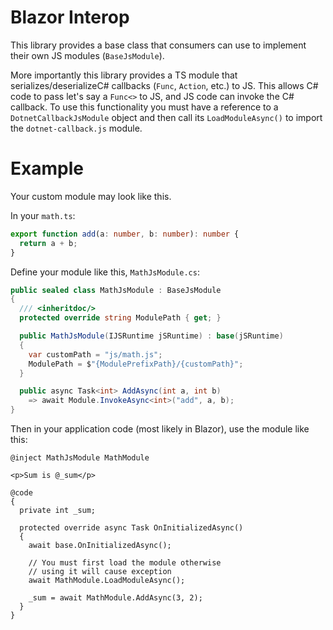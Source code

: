 # Blazor Interop

This library provides a base class that consumers can use to
implement their own JS modules (`BaseJsModule`).

More importantly this library provides a TS module that
serializes/deserializeC# callbacks (`Func`, `Action`, etc.) to JS.
This allows C# code to pass let's say a `Func<>` to JS, and JS code
can invoke the C# callback. To use this functionality you must
have a reference to a `DotnetCallbackJsModule` object and then
call its `LoadModuleAsync()` to import the `dotnet-callback.js` module.

# Example
Your custom module may look like this.

In your `math.ts`:
```ts
export function add(a: number, b: number): number {
  return a + b;
}
```

Define your module like this, `MathJsModule.cs`:
```cs
public sealed class MathJsModule : BaseJsModule
{
  /// <inheritdoc/>
  protected override string ModulePath { get; }

  public MathJsModule(IJSRuntime jSRuntime) : base(jSRuntime)
  {
    var customPath = "js/math.js";
    ModulePath = $"{ModulePrefixPath}/{customPath}";
  }

  public async Task<int> AddAsync(int a, int b)
    => await Module.InvokeAsync<int>("add", a, b);
}
```

Then in your application code (most likely in Blazor), use the module like this:
```razor
@inject MathJsModule MathModule

<p>Sum is @_sum</p>

@code
{
  private int _sum;

  protected override async Task OnInitializedAsync()
  {
    await base.OnInitializedAsync();

    // You must first load the module otherwise
    // using it will cause exception
    await MathModule.LoadModuleAsync();

    _sum = await MathModule.AddAsync(3, 2);
  }
}
```
